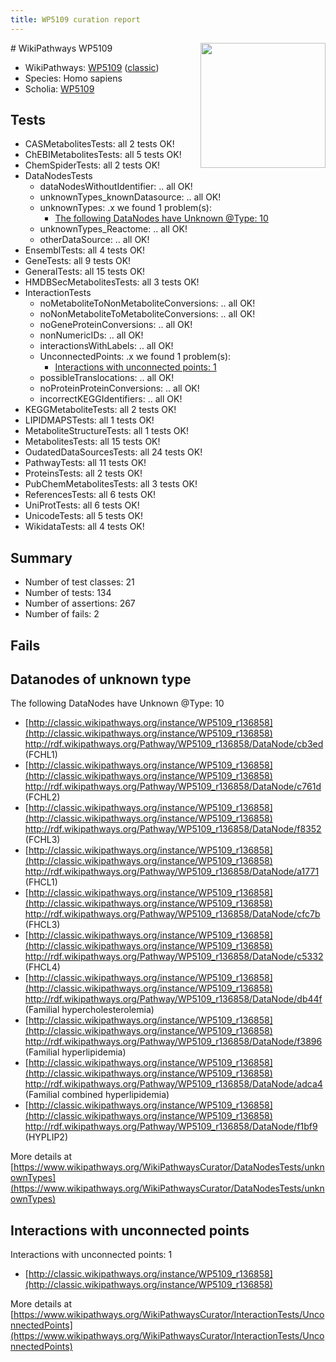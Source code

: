 ```yaml
---
title: WP5109 curation report
---
```


<img style="float: right; width: 200px" src="https://upload.wikimedia.org/wikipedia/commons/thumb/8/83/Wplogo_with_text_500.png/640px-Wplogo_with_text_500.png" />
# WikiPathways WP5109

* WikiPathways: [WP5109](https://wikipathways.org/pathways/WP5109) ([classic](https://classic.wikipathways.org/instance/WP5109))
* Species: Homo sapiens
* Scholia: [WP5109](https://scholia.toolforge.org/wikipathways/WP5109)
## Tests
* CASMetabolitesTests: all 2 tests OK!
* ChEBIMetabolitesTests: all 5 tests OK!
* ChemSpiderTests: all 2 tests OK!
* DataNodesTests
    * dataNodesWithoutIdentifier: .. all OK!
    * unknownTypes_knownDatasource: .. all OK!
    * unknownTypes: .x we found 1 problem(s):
        * [The following DataNodes have Unknown @Type: 10](#ef950831)
    * unknownTypes_Reactome: .. all OK!
    * otherDataSource: .. all OK!
* EnsemblTests: all 4 tests OK!
* GeneTests: all 9 tests OK!
* GeneralTests: all 15 tests OK!
* HMDBSecMetabolitesTests: all 3 tests OK!
* InteractionTests
    * noMetaboliteToNonMetaboliteConversions: .. all OK!
    * noNonMetaboliteToMetaboliteConversions: .. all OK!
    * noGeneProteinConversions: .. all OK!
    * nonNumericIDs: .. all OK!
    * interactionsWithLabels: .. all OK!
    * UnconnectedPoints: .x we found 1 problem(s):
        * [Interactions with unconnected points: 1](#35a61ad9)
    * possibleTranslocations: .. all OK!
    * noProteinProteinConversions: .. all OK!
    * incorrectKEGGIdentifiers: .. all OK!
* KEGGMetaboliteTests: all 2 tests OK!
* LIPIDMAPSTests: all 1 tests OK!
* MetaboliteStructureTests: all 1 tests OK!
* MetabolitesTests: all 15 tests OK!
* OudatedDataSourcesTests: all 24 tests OK!
* PathwayTests: all 11 tests OK!
* ProteinsTests: all 2 tests OK!
* PubChemMetabolitesTests: all 3 tests OK!
* ReferencesTests: all 6 tests OK!
* UniProtTests: all 6 tests OK!
* UnicodeTests: all 5 tests OK!
* WikidataTests: all 4 tests OK!


## Summary

* Number of test classes: 21
* Number of tests: 134
* Number of assertions: 267
* Number of fails: 2

## Fails

<a name="ef950831" />

## Datanodes of unknown type

The following DataNodes have Unknown @Type: 10

* [http://classic.wikipathways.org/instance/WP5109_r136858](http://classic.wikipathways.org/instance/WP5109_r136858) http://rdf.wikipathways.org/Pathway/WP5109_r136858/DataNode/cb3ed (FCHL1)
* [http://classic.wikipathways.org/instance/WP5109_r136858](http://classic.wikipathways.org/instance/WP5109_r136858) http://rdf.wikipathways.org/Pathway/WP5109_r136858/DataNode/c761d (FCHL2)
* [http://classic.wikipathways.org/instance/WP5109_r136858](http://classic.wikipathways.org/instance/WP5109_r136858) http://rdf.wikipathways.org/Pathway/WP5109_r136858/DataNode/f8352 (FCHL3)
* [http://classic.wikipathways.org/instance/WP5109_r136858](http://classic.wikipathways.org/instance/WP5109_r136858) http://rdf.wikipathways.org/Pathway/WP5109_r136858/DataNode/a1771 (FHCL1)
* [http://classic.wikipathways.org/instance/WP5109_r136858](http://classic.wikipathways.org/instance/WP5109_r136858) http://rdf.wikipathways.org/Pathway/WP5109_r136858/DataNode/cfc7b (FHCL3)
* [http://classic.wikipathways.org/instance/WP5109_r136858](http://classic.wikipathways.org/instance/WP5109_r136858) http://rdf.wikipathways.org/Pathway/WP5109_r136858/DataNode/c5332 (FHCL4)
* [http://classic.wikipathways.org/instance/WP5109_r136858](http://classic.wikipathways.org/instance/WP5109_r136858) http://rdf.wikipathways.org/Pathway/WP5109_r136858/DataNode/db44f (Familial
hypercholesterolemia)
* [http://classic.wikipathways.org/instance/WP5109_r136858](http://classic.wikipathways.org/instance/WP5109_r136858) http://rdf.wikipathways.org/Pathway/WP5109_r136858/DataNode/f3896 (Familial
hyperlipidemia)
* [http://classic.wikipathways.org/instance/WP5109_r136858](http://classic.wikipathways.org/instance/WP5109_r136858) http://rdf.wikipathways.org/Pathway/WP5109_r136858/DataNode/adca4 (Familial combined 
hyperlipidemia)
* [http://classic.wikipathways.org/instance/WP5109_r136858](http://classic.wikipathways.org/instance/WP5109_r136858) http://rdf.wikipathways.org/Pathway/WP5109_r136858/DataNode/f1bf9 (HYPLIP2)


More details at [https://www.wikipathways.org/WikiPathwaysCurator/DataNodesTests/unknownTypes](https://www.wikipathways.org/WikiPathwaysCurator/DataNodesTests/unknownTypes)

<a name="35a61ad9" />

## Interactions with unconnected points

Interactions with unconnected points: 1

* [http://classic.wikipathways.org/instance/WP5109_r136858](http://classic.wikipathways.org/instance/WP5109_r136858)


More details at [https://www.wikipathways.org/WikiPathwaysCurator/InteractionTests/UnconnectedPoints](https://www.wikipathways.org/WikiPathwaysCurator/InteractionTests/UnconnectedPoints)

